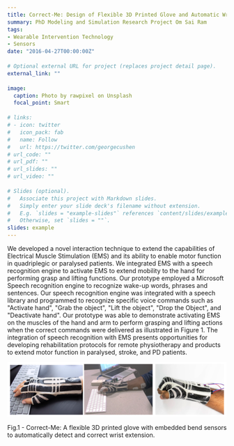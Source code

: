 ```yaml
---
title: Correct-Me: Design of Flexible 3D Printed Glove and Automatic Wrist Extension Detection and Correction System
summary: PhD Modeling and Simulation Research Project Om Sai Ram
tags:
- Wearable Intervention Technology
- Sensors
date: "2016-04-27T00:00:00Z"

# Optional external URL for project (replaces project detail page).
external_link: ""

image:
  caption: Photo by rawpixel on Unsplash
  focal_point: Smart

# links:
# - icon: twitter
#   icon_pack: fab
#   name: Follow
#   url: https://twitter.com/georgecushen
# url_code: ""
# url_pdf: ""
# url_slides: ""
# url_video: ""

# Slides (optional).
#   Associate this project with Markdown slides.
#   Simply enter your slide deck's filename without extension.
#   E.g. `slides = "example-slides"` references `content/slides/example-slides.md`.
#   Otherwise, set `slides = ""`.
slides: example
---
```

We developed a novel interaction technique to extend the capabilities of Electrical Muscle Stimulation (EMS) and its ability to enable motor function in quadriplegic or paralysed patients. We integrated EMS with a speech recognition engine to activate EMS to extend mobility to the hand for performing grasp and lifting functions. Our prototype employed a Microsoft Speech recognition engine to recognize wake-up words, phrases and sentences. Our speech recognition engine was integrated with a speech library and programmed to recognize specific voice commands such as "Activate hand", "Grab the object", "Lift the object", "Drop the Object", and "Deactivate hand". Our prototype was able to demonstrate activating EMS on the muscles of the hand and arm to perform grasping and lifting actions when the correct commands were delivered as illustrated in Figure 1. The integration of speech recognition with EMS presents opportunities for developing rehabilitation protocols for remote physiotherapy and products to extend motor function in paralysed, stroke, and PD patients. 

![alt text](Teaser.png)
<p align = "Justify">
Fig.1 - Correct-Me: A flexible 3D printed glove with embedded bend sensors to automatically detect and correct wrist extension.
</p>


